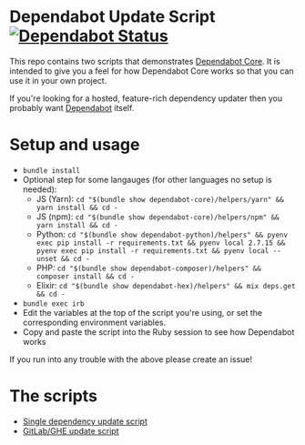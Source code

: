 # Dependabot Update Script [![Dependabot Status](https://api.dependabot.com/badges/status?host=github&identifier=131328855)](https://dependabot.com)

This repo contains two scripts that demonstrates
[Dependabot Core][dependabot-core]. It is intended to give you a feel for how
Dependabot Core works so that you can use it in your own project.

If you're looking for a hosted, feature-rich dependency updater then you
probably want [Dependabot][dependabot] itself.

# Setup and usage

* `bundle install`
* Optional step for some langauges (for other languages no setup is needed):
  * JS (Yarn): `cd "$(bundle show dependabot-core)/helpers/yarn" && yarn install && cd -`
  * JS (npm): `cd "$(bundle show dependabot-core)/helpers/npm" && yarn install && cd -`
  * Python: `cd "$(bundle show dependabot-python)/helpers" && pyenv exec pip install -r requirements.txt && pyenv local 2.7.15 && pyenv exec pip install -r requirements.txt && pyenv local --unset && cd -`
  * PHP: `cd "$(bundle show dependabot-composer)/helpers" && composer install && cd -`
  * Elixir: `cd "$(bundle show dependabot-hex)/helpers" && mix deps.get && cd -`
* `bundle exec irb`
* Edit the variables at the top of the script you're using, or set the corresponding environment variables.
* Copy and paste the script into the Ruby session to see how Dependabot works

If you run into any trouble with the above please create an issue!

# The scripts

* [Single dependency update script][github-script]
* [GitLab/GHE update script][generic-script]

[github-script]: update-script.rb
[generic-script]: generic-update-script.rb
[dependabot-core]: https://github.com/dependabot/dependabot-core
[dependabot]: https://dependabot.com
